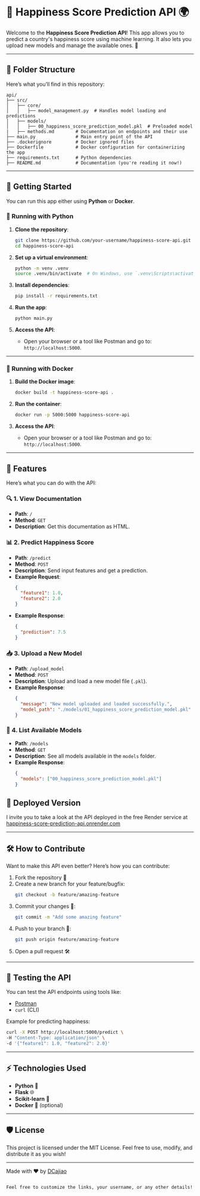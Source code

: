 # 🌟 Happiness Score Prediction API 🌍

Welcome to the **Happiness Score Prediction API**! This app allows you to predict a country's happiness score using machine learning. It also lets you upload new models and manage the available ones. 🚀

---

## 📂 Folder Structure

Here’s what you’ll find in this repository:

```
api/
├── src/
│   ├── core/
│   │   ├── model_management.py  # Handles model loading and predictions
│   ├── models/
│   │   ├── 00_happiness_score_prediction_model.pkl  # Preloaded model
|   ├── methods.md        # Documentation on endpoints and their use
├── main.py               # Main entry point of the API
├── .dockerignore         # Docker ignored files
├── Dockerfile            # Docker configuration for containerizing the app
├── requirements.txt      # Python dependencies
├── README.md             # Documentation (you're reading it now!)
```

---

## 🚀 Getting Started

You can run this app either using **Python** or **Docker**.

### 🐍 Running with Python

1. **Clone the repository**:
   ```bash
   git clone https://github.com/your-username/happiness-score-api.git
   cd happiness-score-api
   ```

2. **Set up a virtual environment**:
   ```bash
   python -m venv .venv
   source .venv/bin/activate  # On Windows, use `.venv\Scripts\activate`
   ```

3. **Install dependencies**:
   ```bash
   pip install -r requirements.txt
   ```

4. **Run the app**:
   ```bash
   python main.py
   ```

5. **Access the API**:
   - Open your browser or a tool like Postman and go to: `http://localhost:5000`.

---

### 🐳 Running with Docker

1. **Build the Docker image**:
   ```bash
   docker build -t happiness-score-api .
   ```

2. **Run the container**:
   ```bash
   docker run -p 5000:5000 happiness-score-api
   ```

3. **Access the API**:
   - Open your browser or a tool like Postman and go to: `http://localhost:5000`.

---

## 🌟 Features

Here’s what you can do with the API:

### 🔍 1. View Documentation
- **Path**: `/`
- **Method**: `GET`
- **Description**: Get this documentation as HTML.

### 📊 2. Predict Happiness Score
- **Path**: `/predict`
- **Method**: `POST`
- **Description**: Send input features and get a prediction.
- **Example Request**:
   ```json
   {
     "feature1": 1.0,
     "feature2": 2.0
   }
   ```
- **Example Response**:
   ```json
   {
     "prediction": 7.5
   }
   ```

### 📥 3. Upload a New Model
- **Path**: `/upload_model`
- **Method**: `POST`
- **Description**: Upload and load a new model file (`.pkl`).
- **Example Response**:
   ```json
   {
     "message": "New model uploaded and loaded successfully.",
     "model_path": "./models/01_happiness_score_prediction_model.pkl"
   }
   ```

### 📂 4. List Available Models
- **Path**: `/models`
- **Method**: `GET`
- **Description**: See all models available in the `models` folder.
- **Example Response**:
   ```json
   {
     "models": ["00_happiness_score_prediction_model.pkl"]
   }
   ```

## 🚀 Deployed Version
I invite you to take a look at the API deployed in the free Render service at [happiness-score-prediction-api.onrender.com](https://happiness-score-prediction-api.onrender.com)

---

## 🛠️ How to Contribute

Want to make this API even better? Here’s how you can contribute:

1. Fork the repository 🍴
2. Create a new branch for your feature/bugfix:
   ```bash
   git checkout -b feature/amazing-feature
   ```
3. Commit your changes 📝:
   ```bash
   git commit -m "Add some amazing feature"
   ```
4. Push to your branch 🚀:
   ```bash
   git push origin feature/amazing-feature
   ```
5. Open a pull request 🛠️

---

## 🧪 Testing the API

You can test the API endpoints using tools like:
- [Postman](https://www.postman.com/)
- `curl` (CLI)

Example for predicting happiness:
```bash
curl -X POST http://localhost:5000/predict \
-H "Content-Type: application/json" \
-d '{"feature1": 1.0, "feature2": 2.0}'
```

---

## ⚡ Technologies Used

- **Python** 🐍
- **Flask** 🌐
- **Scikit-learn** 🤖
- **Docker** 🐳 (optional)

---

## 🛡️ License

This project is licensed under the MIT License. Feel free to use, modify, and distribute it as you wish!

---

Made with ❤️ by [DCajiao](https://github.com/DCajiao)
```

Feel free to customize the links, your username, or any other details!